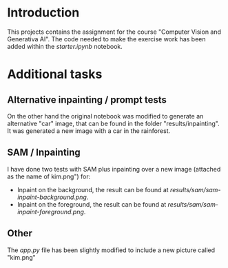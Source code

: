 # Introduction

This projects contains the assignment for the course "Computer Vision and Generativa AI". The code needed to make the exercise work has been added within the *starter.ipynb* notebook.

# Additional tasks

## Alternative inpainting / prompt tests

On the other hand the original notebook was modified to generate an alternative "car" image, that can be found in the folder "results/inpainting". It was generated a new image with a car in the rainforest.

## SAM / Inpainting

I have done two tests with SAM plus inpainting over a new image (attached as the name of kim.png") for:

* Inpaint on the background, the result can be found at *results/sam/sam-inpaint-background.png*.
* Inpaint on the foreground, the result can be found at *results/sam/sam-inpaint-foreground.png*.

## Other

The *app.py* file has been slightly modified to include a new picture called "kim.png"

